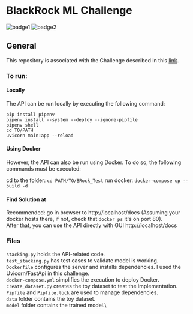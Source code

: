 # BlackRock ML Challenge

![badge1](https://img.shields.io/badge/language-Python-blue.svg)
![badge2](https://img.shields.io/badge/framework-FastAPI-brightgreen.svg)

## General

This repository is associated with the Challenge described in this [link](https://github.com/jdpinedaj/BRock_Test/tree/master/document).

### To run:

#### Locally

The API can be run locally by executing the following command:

`pip install pipenv`\
`pipenv install --system --deploy --ignore-pipfile`\
`pipenv shell`\
`cd TO/PATH`\
`uvicorn main:app --reload`

#### Using Docker

However, the API can also be run using Docker. To do so, the following commands must be executed:

cd to the folder: `cd PATH/TO/BRock_Test`
run docker: `docker-compose up --build -d`

#### Find Solution at

Recommended: go in browser to http://localhost/docs (Assuming your docker hosts there, if not, check that `docker ps` it's on port 80).\
After that, you can use the API directly with GUI http://localhost/docs

### Files

`stacking.py` holds the API-related code.\
`test_stacking.py` has test cases to validate model is working.\
`Dockerfile` configures the server and installs dependencies. I used the Uvicorn/FastApi in this challenge.\
`docker-compose.yml` simplifies the execution to deploy Docker.\
`create_dataset.py` creates the toy dataset to test the implementation.\
`Pipfile` and `Pipfile.lock` are used to manage dependencies.\
`data` folder contains the toy dataset.\
`model` folder contains the trained model.\
